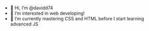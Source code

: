 - 👋 Hi, I’m @davidd74
- 👀 I’m interested in web developing!
- 🌱 I’m currently mastering CSS and HTML before I start learning advanced JS 
<!---
davidd74/davidd74 is a ✨ special ✨ repository because its `README.md` (this file) appears on your GitHub profile.
You can click the Preview link to take a look at your changes.
--->
